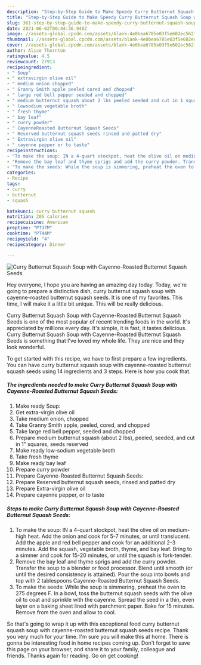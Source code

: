 ```yaml
---
description: "Step-by-Step Guide to Make Speedy Curry Butternut Squash Soup with Cayenne-Roasted Butternut Squash Seeds"
title: "Step-by-Step Guide to Make Speedy Curry Butternut Squash Soup with Cayenne-Roasted Butternut Squash Seeds"
slug: 361-step-by-step-guide-to-make-speedy-curry-butternut-squash-soup-with-cayenne-roasted-butternut-squash-seeds
date: 2021-06-02T00:44:36.940Z
image: //assets-global.cpcdn.com/assets/blank-4e0bea6785e03f5e602ec562f230caae08da540cada707380b4fe1bbebba43da.png
thumbnail: //assets-global.cpcdn.com/assets/blank-4e0bea6785e03f5e602ec562f230caae08da540cada707380b4fe1bbebba43da.png
cover: //assets-global.cpcdn.com/assets/blank-4e0bea6785e03f5e602ec562f230caae08da540cada707380b4fe1bbebba43da.png
author: Alice Thornton
ratingvalue: 4.5
reviewcount: 27913
recipeingredient:
- " Soup"
- " extravirgin olive oil"
- " medium onion chopped"
- " Granny Smith apple peeled cored and chopped"
- " large red bell pepper seeded and chopped"
- " medium butternut squash about 2 lbs peeled seeded and cut in 1 squares seeds reserved"
- " lowsodium vegetable broth"
- " fresh thyme"
- " bay leaf"
- " curry powder"
- " CayenneRoasted Butternut Squash Seeds"
- " Reserved butternut squash seeds rinsed and patted dry"
- " Extravirgin olive oil"
- " cayenne pepper or to taste"
recipeinstructions:
- "To make the soup: IN a 4-quart stockpot, heat the olive oil on medium-high heat. Add the onion and cook for 5-7 minutes, or until translucent. Add the apple and red bell pepper and cook for an additional 2-3 minutes. Add the squash, vegetable broth, thyme, and bay leaf. Bring to a simmer and cook for 15-20 minutes, or until the squash is fork-tender."
- "Remove the bay leaf and thyme sprigs and add the curry powder. Transfer the soup to a blender or food processor. Blend until smooth (or until the desired consistency is attained). Pour the soup into bowls and top with 2 tablespoons Cayenne-Roasted Butternut Squash Seeds."
- "To make the seeds: While the soup is simmering, preheat the oven to 275 degrees F. In a bowl, toss the butternut squash seeds with the olive oil to coat and sprinkle with the cayenne. Spread the seed in a thin, even layer on a baking sheet lined with parchment paper. Bake for 15 minutes. Remove from the oven and allow to cool."
categories:
- Recipe
tags:
- curry
- butternut
- squash

katakunci: curry butternut squash 
nutrition: 205 calories
recipecuisine: American
preptime: "PT37M"
cooktime: "PT44M"
recipeyield: "4"
recipecategory: Dinner

---
```



![Curry Butternut Squash Soup with Cayenne-Roasted Butternut Squash Seeds](//assets-global.cpcdn.com/assets/blank-4e0bea6785e03f5e602ec562f230caae08da540cada707380b4fe1bbebba43da.png)

Hey everyone, I hope you are having an amazing day today. Today, we're going to prepare a distinctive dish, curry butternut squash soup with cayenne-roasted butternut squash seeds. It is one of my favorites. This time, I will make it a little bit unique. This will be really delicious.

Curry Butternut Squash Soup with Cayenne-Roasted Butternut Squash Seeds is one of the most popular of recent trending foods in the world. It's appreciated by millions every day. It's simple, it is fast, it tastes delicious. Curry Butternut Squash Soup with Cayenne-Roasted Butternut Squash Seeds is something that I've loved my whole life. They are nice and they look wonderful.




To get started with this recipe, we have to first prepare a few ingredients. You can have curry butternut squash soup with cayenne-roasted butternut squash seeds using 14 ingredients and 3 steps. Here is how you cook that.

<!--inarticleads1-->

##### The ingredients needed to make Curry Butternut Squash Soup with Cayenne-Roasted Butternut Squash Seeds:

1. Make ready  Soup:
1. Get  extra-virgin olive oil
1. Take  medium onion, chopped
1. Take  Granny Smith apple, peeled, cored, and chopped
1. Take  large red bell pepper, seeded and chopped
1. Prepare  medium butternut squash (about 2 lbs), peeled, seeded, and cut in 1&#34; squares, seeds reserved
1. Make ready  low-sodium vegetable broth
1. Take  fresh thyme
1. Make ready  bay leaf
1. Prepare  curry powder
1. Prepare  Cayenne-Roasted Butternut Squash Seeds:
1. Prepare  Reserved butternut squash seeds, rinsed and patted dry
1. Prepare  Extra-virgin olive oil
1. Prepare  cayenne pepper, or to taste




<!--inarticleads2-->

##### Steps to make Curry Butternut Squash Soup with Cayenne-Roasted Butternut Squash Seeds:

1. To make the soup: IN a 4-quart stockpot, heat the olive oil on medium-high heat. Add the onion and cook for 5-7 minutes, or until translucent. Add the apple and red bell pepper and cook for an additional 2-3 minutes. Add the squash, vegetable broth, thyme, and bay leaf. Bring to a simmer and cook for 15-20 minutes, or until the squash is fork-tender.
1. Remove the bay leaf and thyme sprigs and add the curry powder. Transfer the soup to a blender or food processor. Blend until smooth (or until the desired consistency is attained). Pour the soup into bowls and top with 2 tablespoons Cayenne-Roasted Butternut Squash Seeds.
1. To make the seeds: While the soup is simmering, preheat the oven to 275 degrees F. In a bowl, toss the butternut squash seeds with the olive oil to coat and sprinkle with the cayenne. Spread the seed in a thin, even layer on a baking sheet lined with parchment paper. Bake for 15 minutes. Remove from the oven and allow to cool.




So that's going to wrap it up with this exceptional food curry butternut squash soup with cayenne-roasted butternut squash seeds recipe. Thank you very much for your time. I'm sure you will make this at home. There is gonna be interesting food in home recipes coming up. Don't forget to save this page on your browser, and share it to your family, colleague and friends. Thanks again for reading. Go on get cooking!

